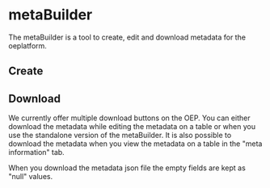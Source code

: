<!--
SPDX-FileCopyrightText: 2025 Jonas Huber <https://github.com/jh-RLI>

SPDX-License-Identifier: CC0-1.0
-->

# metaBuilder

The metaBuilder is a tool to create, edit and download metadata for the oeplatform.

## Create

## Download

We currently offer multiple download buttons on the OEP. You can either download the metadata while editing the metadata on a table or when you use the standalone version of the metaBuilder. It is also possible to download the metadata when you view the metadata on a table in the "meta information" tab.

When you download the metadata json file the empty fields are kept as "null" values.
